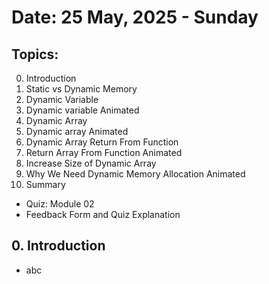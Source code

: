 # Date: 25 May, 2025 - Sunday

## Topics:
0. Introduction
1. Static vs Dynamic Memory
2. Dynamic Variable
3. Dynamic variable Animated
4. Dynamic Array
5. Dynamic array Animated
6. Dynamic Array Return From Function
7. Return Array From Function Animated
8. Increase Size of Dynamic Array
9. Why We Need Dynamic Memory Allocation Animated
10. Summary
- Quiz: Module 02
- Feedback Form and Quiz Explanation

## 0. Introduction
- abc